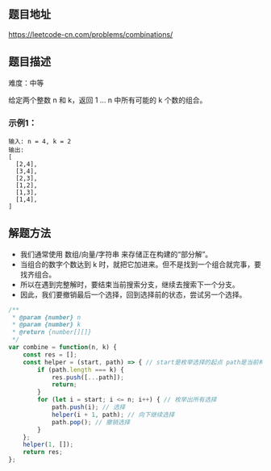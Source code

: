 ## 题目地址

https://leetcode-cn.com/problems/combinations/

## 题目描述

难度：中等

给定两个整数 n 和 k，返回 1 ... n 中所有可能的 k 个数的组合。

### 示例1：

```
输入: n = 4, k = 2
输出:
[
  [2,4],
  [3,4],
  [2,3],
  [1,2],
  [1,3],
  [1,4],
]
```

## 解题方法

- 我们通常使用 数组/向量/字符串 来存储正在构建的“部分解”。
- 当组合的数字个数达到 k 时，就把它加进来。但不是找到一个组合就完事，要找齐组合。
- 所以在遇到完整解时，要结束当前搜索分支，继续去搜索下一个分支。
- 因此，我们要撤销最后一个选择，回到选择前的状态，尝试另一个选择。


```js
/**
 * @param {number} n
 * @param {number} k
 * @return {number[][]}
 */
var combine = function(n, k) {
    const res = [];
    const helper = (start, path) => { // start是枚举选择的起点 path是当前构建的路径（组合）
        if (path.length === k) {
            res.push([...path]);
            return; 
        }
        for (let i = start; i <= n; i++) { // 枚举出所有选择
            path.push(i); // 选择
            helper(i + 1, path); // 向下继续选择
            path.pop(); // 撤销选择
        }
    };
    helper(1, []);
    return res;
};
```
